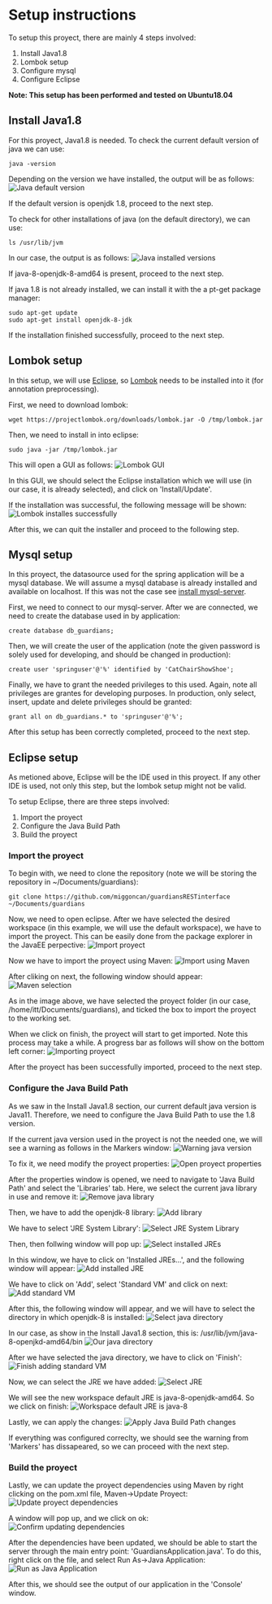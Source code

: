 # Setup instructions
To setup this proyect, there are mainly 4 steps involved:
1. Install Java1.8
2. Lombok setup
3. Configure mysql
4. Configure Eclipse

**Note: This setup has been performed and tested on Ubuntu18.04**

## Install Java1.8
For this proyect, Java1.8 is needed.
To check the current default version of java we can use:
```
java -version
```
Depending on the version we have installed, the output will be as follows:
![Java default version](./java/Java11Installed.png)

If the default version is openjdk 1.8, proceed to the next step.

To check for other installations of java (on the default directory), we can use:
```
ls /usr/lib/jvm
``` 
In our case, the output is as follows:
![Java installed versions](./java/JavaInstalledJvmDirectoryWithOpenjdk11.png)

If java-8-openjdk-8-amd64 is present, proceed to the next step.

If java 1.8 is not already installed, we can install it with the a
pt-get package manager:
```
sudo apt-get update
sudo apt-get install openjdk-8-jdk
```
If the installation finished successfully, proceed to the next step.

## Lombok setup
In this setup, we will use [Eclipse](https://www.eclipse.org/), so [Lombok](https://projectlombok.org/) 
needs to be installed into it (for annotation preprocessing).

First, we need to download lombok:
```
wget https://projectlombok.org/downloads/lombok.jar -O /tmp/lombok.jar
```

Then, we need to install in into eclipse:
```
sudo java -jar /tmp/lombok.jar
```

This will open a GUI as follows:
![Lombok GUI](./lombok/LombokEclipseFound.png)

In this GUI, we should select the Eclipse installation which we will use
(in our case, it is already selected), and click on 'Install/Update'.

If the installation was successful, the following message will be shown:
![Lombok installes successfully](./lombok/LombokInstalledCorrectly.png)

After this, we can quit the installer and proceed to the following step.

## Mysql setup
In this proyect, the datasource used for the spring application will be
a mysql database. We will assume a mysql database is already installed
and available on localhost. If this was not the case see [install mysql-server](https://ubuntu.com/server/docs/databases-mysql).

First, we need to connect to our mysql-server.
After we are connected, we need to create the database used in by application:
```
create database db_guardians;
```

Then, we will create the user of the application (note the given 
password is solely used for developing, and should be changed in 
production):
```
create user 'springuser'@'%' identified by 'CatChairShowShoe';
```

Finally, we have to grant the needed privileges to this used. Again, note
all privileges are grantes for developing purposes. In production, only
select, insert, update and delete privileges should be granted:
```
grant all on db_guardians.* to 'springuser'@'%';
```

After this setup has been correctly completed, proceed to the next step.

## Eclipse setup
As metioned above, Eclipse will be the IDE used in this proyect. If any
other IDE is used, not only this step, but the lombok setup might not be
valid.

To setup Eclipse, there are three steps involved:
1. Import the proyect
2. Configure the Java Build Path
3. Build the proyect

### Import the proyect
To begin with, we need to clone the repository (note we will be storing 
the repository in \~/Documents/guardians):
```
git clone https://github.com/miggoncan/guardiansRESTinterface ~/Documents/guardians
```

Now, we need to open eclipse. After we have selected the desired workspace
(in this example, we will use the default workspace), we have to import
the proyect. This can be easily done from the package explorer in the
JavaEE perpective:
![Import proyect](./eclipse/importProyect/importProyect.png)

Now we have to import the proyect using Maven:
![Import using Maven](./eclipse/importProyect/maven.png)

After cliking on next, the following window should appear:
![Maven selection](eclipse/importProyect/mavenSelection.png)

As in the image above, we have selected the proyect folder (in our case,
/home/itt/Documents/guardians), and ticked the box to import the proyect
to the working set.

When we click on finish, the proyect will start to get imported. Note 
this process may take a while. A progress bar as follows will show on the
bottom left corner:
![Importing proyect](./eclipse/importProyect/mayTakeAWhile.png)

After the proyect has been successfully imported, proceed to the next step.

### Configure the Java Build Path
As we saw in the Install Java1.8 section, our current default java version
is Java11. Therefore, we need to configure the Java Build Path to use
the 1.8 version.

If the current java version used in the proyect is not the needed one,
we will see a warning as follows in the Markers window:
![Warning java version](./eclipse/javaBuildPath/warning.png)

To fix it, we need modify the proyect properties:
![Open proyect properties](./eclipse/javaBuildPath/EclipseProyectProperties.png)

After the properties window is opened, we need to navigate to 'Java Build Path'
and select the 'Libraries' tab. Here, we select the current java library
in use and remove it:
![Remove java library](./eclipse/javaBuildPath/removeJRE.png)

Then, we have to add the openjdk-8 library:
![Add library](./eclipse/javaBuildPath/jreRemoved.png)

We have to select 'JRE System Library':
![Select JRE System Library](./eclipse/javaBuildPath/addLibrary.png)

Then, then follwing window will pop up:
![Select installed JREs](./eclipse/javaBuildPath/addLibraryInstalledJREs.png)

In this window, we have to click on 'Installed JREs...', and the following
window will appear:
![Add installed JRE](./eclipse/javaBuildPath/addLibraryInstalledJREsAdd.png)

We have to click on 'Add', select 'Standard VM' and click on next:
![Add standard VM](./eclipse/javaBuildPath/addStandardVM.png)

After this, the following window will appear, and we will have to select
the directory in which openjdk-8 is installed:
![Select java directory](./eclipse/javaBuildPath/jreDirectory.png)

In our case, as show in the Install Java1.8 section, this is:
/usr/lib/jvm/java-8-openjkd-amd64/bin
![Our java directory](./eclipse/javaBuildPath/addStandardJVMDirectory.png)

After we have selected the java directory, we have to click on 'Finish':
![Finish adding standard VM](./eclipse/javaBuildPath/standardVMAdded.png)

Now, we can select the JRE we have added:
![Select JRE](./eclipse/javaBuildPath/selectJRE.png)

We will see the new workspace default JRE is java-8-openjdk-amd64. So 
we click on finish:
![Workspace default JRE is java-8](./eclipse/javaBuildPath/defaultWorkspaceIsOpenjdk8.png)

Lastly, we can apply the changes:
![Apply Java Build Path changes](./eclipse/javaBuildPath/applyChanges.png)

If everything was configured correclty, we should see the warning from
'Markers' has dissapeared, so we can proceed with the next step.

### Build the proyect
Lastly, we can update the proyect dependencies using Maven by right clicking
on the pom.xml file, Maven->Update Proyect:
![Update proyect dependencies](./eclipse/build/pomxmlUpdateProyect.png)

A window will pop up, and we click on ok:
![Confirm updating dependencies](./eclipse/build/updateMavenProyect.png)

After the dependencies have been updated, we should be able to start the
server through the main entry point: 'GuardiansApplication.java'.
To do this, right click on the file, and select Run As->Java Application:
![Run as Java Application](./eclipse/build/run.png)

After this, we should see the output of our application in the 'Console' window.

